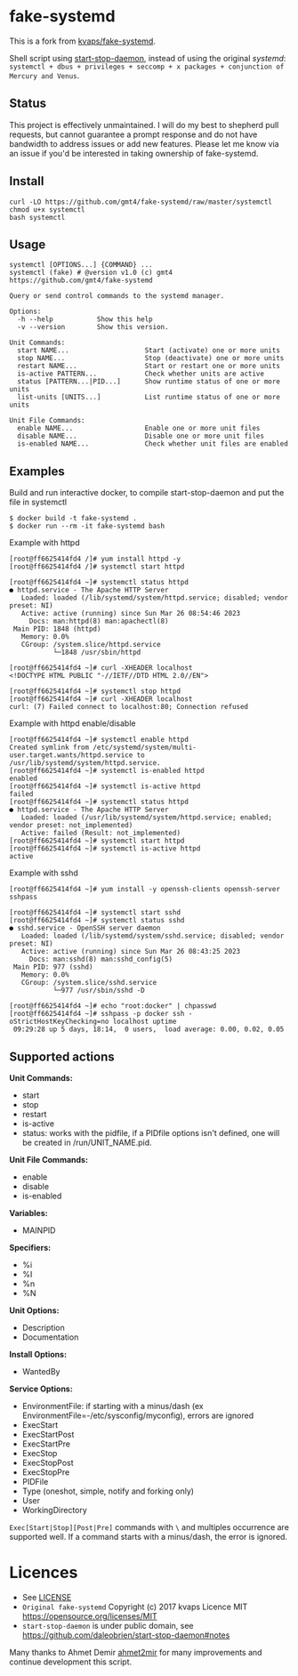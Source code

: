 # fake-systemd

This is a fork from [kvaps/fake-systemd](https://github.com/kvaps/fake-systemd).

Shell script using [start-stop-daemon](https://github.com/daleobrien/start-stop-daemon), instead of using the original *systemd*: `systemctl + dbus + privileges + seccomp + x packages + conjunction of Mercury and Venus`.

## Status

This project is effectively unmaintained. I will do my best to shepherd pull requests, but cannot guarantee a prompt response and do not have bandwidth to address issues or add new features. Please let me know via an issue if you'd be interested in taking ownership of fake-systemd.

## Install

```console
curl -LO https://github.com/gmt4/fake-systemd/raw/master/systemctl
chmod u+x systemctl
bash systemctl
```

## Usage

```console
systemctl [OPTIONS...] {COMMAND} ...
systemctl (fake) # @version v1.0 (c) gmt4 https://github.com/gmt4/fake-systemd

Query or send control commands to the systemd manager.

Options:
  -h --help           Show this help
  -v --version        Show this version.

Unit Commands:
  start NAME...                   Start (activate) one or more units
  stop NAME...                    Stop (deactivate) one or more units
  restart NAME...                 Start or restart one or more units
  is-active PATTERN...            Check whether units are active
  status [PATTERN...|PID...]      Show runtime status of one or more units
  list-units [UNITS...]           List runtime status of one or more units

Unit File Commands:
  enable NAME...                  Enable one or more unit files
  disable NAME...                 Disable one or more unit files
  is-enabled NAME...              Check whether unit files are enabled
```

## Examples

Build and run interactive docker, to compile start-stop-daemon and put the file in systemctl

```console
$ docker build -t fake-systemd .
$ docker run --rm -it fake-systemd bash
```

Example with httpd

```console
[root@ff6625414fd4 /]# yum install httpd -y
[root@ff6625414fd4 /]# systemctl start httpd

[root@ff6625414fd4 ~]# systemctl status httpd
● httpd.service - The Apache HTTP Server
   Loaded: loaded (/lib/systemd/system/httpd.service; disabled; vendor preset: NI)
   Active: active (running) since Sun Mar 26 08:54:46 2023
     Docs: man:httpd(8) man:apachectl(8)
 Main PID: 1848 (httpd)
   Memory: 0.0%
   CGroup: /system.slice/httpd.service
           └─1848 /usr/sbin/httpd

[root@ff6625414fd4 ~]# curl -XHEADER localhost
<!DOCTYPE HTML PUBLIC "-//IETF//DTD HTML 2.0//EN">

[root@ff6625414fd4 ~]# systemctl stop httpd
[root@ff6625414fd4 ~]# curl -XHEADER localhost
curl: (7) Failed connect to localhost:80; Connection refused
```

Example with httpd enable/disable

```console
[root@ff6625414fd4 ~]# systemctl enable httpd
Created symlink from /etc/systemd/system/multi-user.target.wants/httpd.service to /usr/lib/systemd/system/httpd.service.
[root@ff6625414fd4 ~]# systemctl is-enabled httpd
enabled
[root@ff6625414fd4 ~]# systemctl is-active httpd
failed
[root@ff6625414fd4 ~]# systemctl status httpd
● httpd.service - The Apache HTTP Server
   Loaded: loaded (/usr/lib/systemd/system/httpd.service; enabled; vendor preset: not_implemented)
   Active: failed (Result: not_implemented)
[root@ff6625414fd4 ~]# systemctl start httpd
[root@ff6625414fd4 ~]# systemctl is-active httpd
active
```

Example with sshd

```console
[root@ff6625414fd4 ~]# yum install -y openssh-clients openssh-server sshpass

[root@ff6625414fd4 ~]# systemctl start sshd
[root@ff6625414fd4 ~]# systemctl status sshd
● sshd.service - OpenSSH server daemon
   Loaded: loaded (/lib/systemd/system/sshd.service; disabled; vendor preset: NI)
   Active: active (running) since Sun Mar 26 08:43:25 2023
     Docs: man:sshd(8) man:sshd_config(5)
 Main PID: 977 (sshd)
   Memory: 0.0%
   CGroup: /system.slice/sshd.service
           └─977 /usr/sbin/sshd -D

[root@ff6625414fd4 ~]# echo "root:docker" | chpasswd
[root@ff6625414fd4 ~]# sshpass -p docker ssh -oStrictHostKeyChecking=no localhost uptime
 09:29:28 up 5 days, 18:14,  0 users,  load average: 0.00, 0.02, 0.05
```

## Supported actions

**Unit Commands:**

* start
* stop
* restart
* is-active
* status: works with the pidfile,  if a PIDfile options isn't defined, one will be created in /run/UNIT_NAME.pid.

**Unit File Commands:**

* enable
* disable
* is-enabled

**Variables:**

* MAINPID

**Specifiers:**

* %i
* %I
* %n
* %N

**Unit Options:**

* Description
* Documentation

**Install Options:**

* WantedBy

**Service Options:**

* EnvironmentFile: if starting with a minus/dash (ex EnvironmentFile=-/etc/sysconfig/myconfig), errors are ignored
* ExecStart
* ExecStartPost
* ExecStartPre
* ExecStop
* ExecStopPost
* ExecStopPre
* PIDFile
* Type (oneshot, simple, notify and forking only)
* User
* WorkingDirectory

`Exec[Start|Stop][Post|Pre]` commands with `\` and multiples occurrence are supported well.
If a command starts with a minus/dash, the error is ignored.

# Licences

- See [LICENSE](../../blob/master/LICENSE)
- `Original fake-systemd` Copyright (c) 2017 kvaps Licence MIT https://opensource.org/licenses/MIT
- `start-stop-daemon` is under public domain, see https://github.com/daleobrien/start-stop-daemon#notes

Many thanks to Ahmet Demir [ahmet2mir](https://github.com/ahmet2mir) for many improvements and continue development this script.


